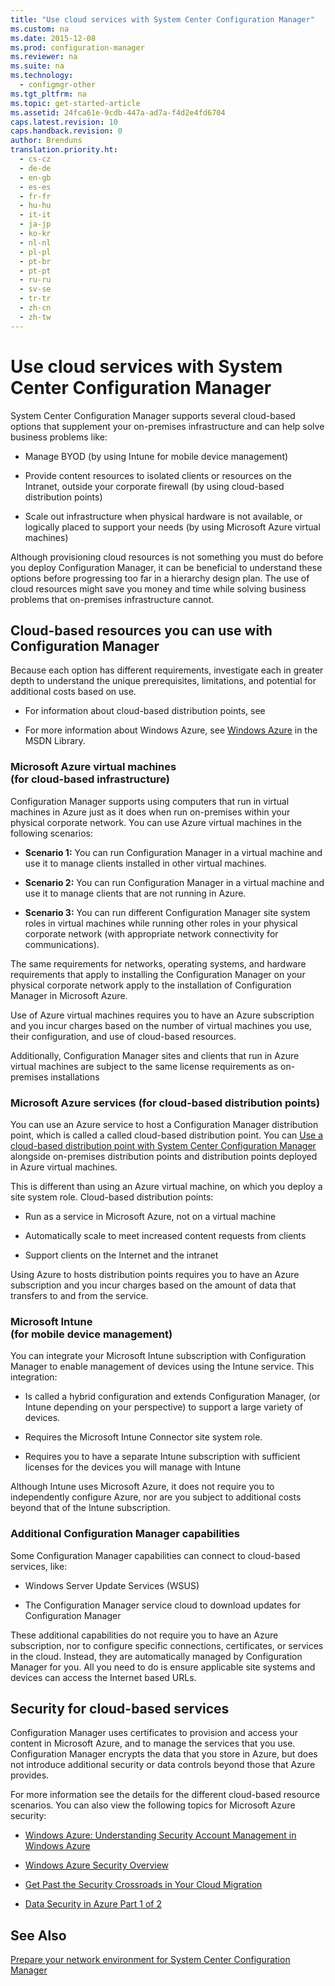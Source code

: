 ```yaml
---
title: "Use cloud services with System Center Configuration Manager"
ms.custom: na
ms.date: 2015-12-08
ms.prod: configuration-manager
ms.reviewer: na
ms.suite: na
ms.technology: 
  - configmgr-other
ms.tgt_pltfrm: na
ms.topic: get-started-article
ms.assetid: 24fca61e-9cdb-447a-ad7a-f4d2e4fd6704
caps.latest.revision: 10
caps.handback.revision: 0
author: Brenduns
translation.priority.ht: 
  - cs-cz
  - de-de
  - en-gb
  - es-es
  - fr-fr
  - hu-hu
  - it-it
  - ja-jp
  - ko-kr
  - nl-nl
  - pl-pl
  - pt-br
  - pt-pt
  - ru-ru
  - sv-se
  - tr-tr
  - zh-cn
  - zh-tw
---
```

# Use cloud services with System Center Configuration Manager
System Center Configuration Manager supports several cloud-based options that supplement your on-premises infrastructure and can help solve business problems like:  
  
-   Manage BYOD (by using Intune for mobile device management)  
  
-   Provide content resources to isolated clients or resources on the Intranet, outside your corporate firewall (by using cloud-based distribution points)  
  
-   Scale out infrastructure when physical hardware is not available, or logically placed to support your needs (by using Microsoft Azure virtual machines)  
  
 Although provisioning cloud resources is not something you must do before you deploy Configuration Manager, it can be beneficial to understand these options before progressing too far in a hierarchy design plan. The use of cloud resources might save you money and time while solving business problems that on-premises infrastructure cannot.  
  
## Cloud-based resources you can use with Configuration Manager  
 Because each option has different requirements, investigate each in greater depth to understand the unique prerequisites, limitations, and potential for additional costs based on use.  
  
-   For information about cloud-based distribution points, see  
  
-   For more information about Windows Azure, see [Windows Azure](http://go.microsoft.com/fwlink/p/?LinkId=262965) in the MSDN Library.  
  
### Microsoft Azure virtual machines<br />(for cloud-based infrastructure)  
 Configuration Manager supports using computers that run in virtual machines in Azure just as it does when run on-premises within your physical corporate network. You can use Azure virtual machines in the following scenarios:  
  
-   **Scenario 1:** You can run Configuration Manager in a virtual machine and use it to manage clients installed in other virtual machines.  
  
-   **Scenario 2:** You can run Configuration Manager in a virtual machine and use it to manage clients that are not running in Azure.  
  
-   **Scenario 3:** You can run different Configuration Manager site system roles in virtual machines while running other roles in your physical corporate network (with appropriate network connectivity for communications).  
  
 The same requirements for networks, operating   systems, and hardware requirements that apply to installing the Configuration Manager on your physical corporate network apply to the installation of Configuration Manager in Microsoft Azure.  
  
 Use of Azure virtual machines requires you to have an Azure subscription and you incur charges based on the number of virtual machines you use, their configuration, and use of cloud-based resources.  
  
 Additionally, Configuration Manager sites and clients that run in Azure virtual machines are subject to the same license requirements as on-premises installations  
  
### Microsoft Azure services (for cloud-based distribution points)  
 You can use an Azure service to host a Configuration Manager distribution point, which is called a called cloud-based distribution point.  You can [Use a cloud-based distribution point with System Center Configuration Manager](../../core/plan-design/hierachy/use-a-cloud-based-distribution-point.md) alongside on-premises distribution points and distribution points deployed in Azure virtual machines.  
  
 This is different than using an Azure virtual machine, on which you deploy a site system role. Cloud-based distribution points:  
  
-   Run as a service in Microsoft Azure, not on a virtual machine  
  
-   Automatically scale to meet increased content requests from clients  
  
-   Support clients on the Internet and the intranet  
  
 Using Azure to hosts distribution points requires you to have an Azure subscription and you incur charges based on the amount of data that transfers to and from the service.  
  
### Microsoft Intune <br />(for mobile device management)  
 You can integrate your Microsoft Intune subscription with Configuration Manager to enable management of devices using the Intune service. This integration:  
  
-   Is called a hybrid configuration and extends Configuration Manager, (or Intune depending on your perspective) to support a large variety of devices.  
  
-   Requires the Microsoft Intune Connector site system role.  
  
-   Requires you to have a separate Intune subscription with sufficient licenses for the devices you will manage with Intune  
  
 Although Intune uses Microsoft Azure, it does not require you to independently configure Azure, nor are you subject to additional costs beyond that of the Intune subscription.  
  
### Additional Configuration Manager capabilities  
 Some Configuration Manager capabilities can connect to cloud-based services, like:  
  
-   Windows Server Update Services (WSUS)  
  
-   The Configuration Manager service cloud to download updates for Configuration Manager  
  
 These additional capabilities do not require you to have an Azure subscription, nor to configure specific connections, certificates, or services in the cloud. Instead, they are automatically managed by Configuration Manager for you.  All you need to do is ensure applicable site systems and devices can access the Internet based URLs.  
  
##  <a name="BKMK_CloudSec"></a> Security for cloud-based services  
 Configuration Manager uses certificates to provision and access your content in Microsoft Azure, and to manage the services that you use. Configuration Manager encrypts the data that you store in Azure, but does not introduce additional security or data controls beyond those that Azure provides.  
  
 For more information see the details for the different cloud-based resource scenarios. You can also view the following topics for Microsoft Azure security:  
  
-   [Windows Azure: Understanding Security Account Management in Windows Azure](http://go.microsoft.com/fwlink/p/?LinkId=262968)  
  
-   [Windows Azure Security Overview](http://go.microsoft.com/fwlink/p/?LinkId=262970)  
  
-   [Get Past the Security Crossroads in Your Cloud Migration](http://go.microsoft.com/fwlink/p/?LinkId=262971)  
  
-   [Data Security in Azure Part 1 of 2](http://go.microsoft.com/fwlink/p/?LinkId=262974)  
  
## See Also  
 [Prepare your network environment for System Center Configuration Manager](../Topic/Prepare%20your%20network%20environment%20for%20System%20Center%20Configuration%20Manager.md)